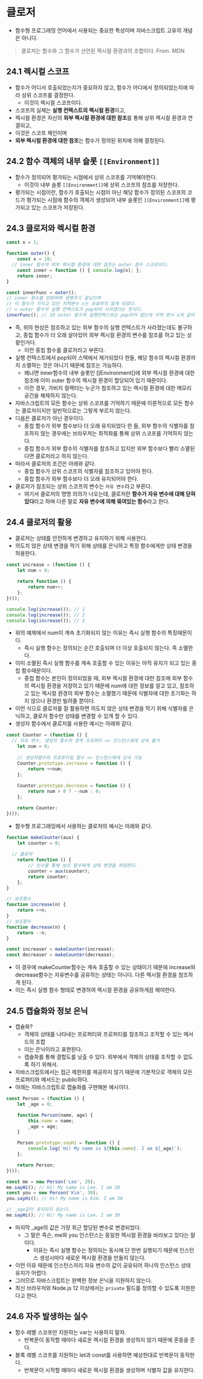 # 클로저

- 함수형 프로그래밍 언어에서 사용되는 중요한 특성이며 자바스크립트 고유의 개념은 아니다.

> 클로저는 함수와 그 함수가 선언된 렉시컬 환경과의 조합이다.
From. MDN
> 

## 24.1 렉시컬 스코프

- 함수가 어디서 호출되었는지가 중요하지 않고, 함수가 어디에서 정의되었는지에 따라 상위 스코프를 결정한다.
    - 이것이 렉시컬 스코프이다.
- 스코프의 실체는 **실행 컨텍스트의 렉시컬 환경**이고,
- 렉시컬 환경은 자신의 **외부 렉시컬 환경에 대한 참조**를 통해 상위 렉시컬 환경과 연결되고,
- 이것은 스코프 체인이며
- **외부 렉시컬 환경에 대한 참조**는 함수가 정의된 위치에 의해 결정된다.

## 24.2 함수 객체의 내부 슬롯 `[[Environment]]`

- 함수가 정의되어 평가되는 시점에서 상위 스코프를 기억해야한다.
    - 이것이 내부 슬롯 `[[Environment]]`에 상위 스코프의 참조를 저장한다.
- 평가되는 시점이란, 함수가 호출되는 시점이 아닌 해당 함수가 정의된 스코프의 코드가 평가되는 시점에 함수의 객체가 생성되어 내부 슬롯인 `[[Environment]]`에 평가되고 있는 스코프가 저장된다.

## 24.3 클로저와 렉시컬 환경

```jsx
const x = 1;

function outer() {
	const x = 10;
  // inner 함수의 외부 렉시컬 환경에 대한 참조는 outer 함수 스코프이다.
	const inner = function () { console.log(x); };
	return inner;
}

const innerFunc = outer();
// inner 함수를 반환하며 생명주기 끝났으며
// 이 함수가 가지고 있던 지역변수 x는 유효하지 않게 되었다.
// = outer 함수의 실행 컨텍스트가 pop되어 사라졌다는 뜻이다.
innerFunc(); // 10 outer 함수의 실행컨텍스트는 pop되어 없는데 지역 변수 x의 값이 나타나고 있다.
```

- 즉, 위의 현상은 참조하고 있는 외부 함수의 실행 컨텍스트가 사라졌는데도 불구하고, 중첩 함수가 더 오래 살아있어 외부 렉시컬 환경의 변수를 참조를 하고 있는 상황인거다.
    - 이런 중첩 함수를 클로저라고 부른다.
- 실행 컨텍스트에서 pop되어 스택에서 제거되었다 한들, 해당 함수의 렉시컬 환경까지 소멸하는 것은 아니기 때문에 참조는 가능하다.
    - 왜냐면 inner함수의 내부 슬롯인 [[Environment]]에 외부 렉시컬 환경에 대한 참조에 이미 outer 함수의 렉시컬 환경이 할당되어 있기 때문이다.
    - 이런 경우, 가비지 컬렉터는 누군가 참조하고 있는 렉시컬 환경에 대한 메모리 공간을 해제하지 않는다.
- 자바스크립트의 모든 함수는 상위 스코프를 기억하기 때문에 이론적으로 모든 함수는 클로저이지만 일반적으로는 그렇게 부르지 않는다.
- 다음은 클로저가 아닌 경우이다.
    - 중첩 함수가 외부 함수보다 더 오래 유지되었다 한 들, 외부 함수의 식별자를 참조하지 않는 경우에는 브라우저는 최적화를 통해 상위 스코프를 기억하지 않는다.
    - 중첩 함수가 외부 함수의 식별자를 참조하고 있지만 외부 함수보다 빨리 소멸된다면 클로저라고 하지 않는다.
- 따라서 클로저의 조건은 아래와 같다.
    - 중첩 함수가 상위 스코프의 식별자를 참조하고 있어야 한다.
    - 중첩 함수가 외부 함수보다 더 오래 유지되어야 한다.
- 클로저가 참조되는 상위 스코프의 변수는 `자유 변수`라고 부른다.
    - 여기서 클로저의 명명 의의가 나오는데, 클로저란 **함수가 자유 변수에 대해 닫혀있다**라고 하며 다른 말로 **자유 변수에 의해 묶여있는 함수**라고 한다.

## 24.4 클로저의 활용

- 클로저는 상태를 안전하게 변경하고 유지하기 위해 사용한다.
- 의도치 않은 상태 변경을 막기 위해 상태를 은닉하고 특정 함수에게만 상태 변경을 허용한다.

```jsx
const increase = (function () {
	let num = 0;
	
	return function () {
		return num++;
	};
}());

console.log(increase()); // 1
console.log(increase()); // 2
console.log(increase()); // 3
```

- 위의 예제에서 num이 계속 초기화되지 않는 이유는 즉시 실행 함수의 특징때문이다.
    - 즉시 실행 함수는 정의되는 순간 호출되며 더 이상 호출되지 않는다. 즉 소멸한다.
- 이미 소멸된 즉시 실행 함수를 계속 호출할 수 있는 이유는 아직 유지가 되고 있는 중첩 함수때문이다.
    - 중첩 함수는 본인이 정의되었을 때, 외부 렉시컬 환경에 대한 참조에 외부 함수의 렉시컬 환경을 저장하고 있기 때문에 num에 대한 정보를 알고 있고, 참조하고 있는 렉시컬 환경의 외부 함수는 소멸했기 때문에 식별자에 대한 초기화는 하지 않으나 환경만 빌려줄 뿐이다.
- 이런 식으로 클로저를 잘 활용하면 의도치 않은 상태 변경을 막기 위해 식별자를 은닉하고, 클로저 함수만 상태를 변경할 수 있게 할 수 있다.
- 생성자 함수에서 클로저를 사용한 예시는 아래와 같다.

```jsx
const Counter = (function () {
  // 자유 변수, 생성자 함수의 정적 프로퍼티 => 인스턴스에게 상속 불가
	let num = 0;
	
	// 생성자함수의 프로토타입 함수 => 인스턴스에게 상속 가능
	Counter.prototype.increase = function () {
		return ++num;
	};
	
	Counter.prototype.decrease = function () {
		return num > 0 ? --num : 0;
	};

	return Counter;
}());
```

- 함수형 프로그래밍에서 사용하는 클로저의 예시는 아래와 같다.

```jsx
function makeCounter(aux) {
	let counter = 0;
	
  // 클로저
	return function () {
		// 인수를 통해 보조 함수에게 상태 변경을 위임한다.
		counter = aux(counter);
		return counter;
	};
}

// 보조함수
function increase(n) {
	return ++n;
}
// 보조함수
function decrease(n) {
	return --n;
}

const increaser = makeCounter(increase);
const decreaser = makeCounter(decrease);
```

- 이 경우에 makeCounter함수는 계속 호출할 수 있는 상태이기 때문에 increase와 decrease함수는 자유변수를 공유하는 상태는 아니다. 다른 렉시컬 환경을 참조하게 된다.
- 이는 즉시 실행 함수 형태로 변경하여 렉시컬 환경을 공유하게끔 해야한다.

## 24.5 캡슐화와 정보 은닉

- 캡슐화?
    - 객체의 상태를 나타내는 프로퍼티와 프로퍼티를 참조하고 조작할 수 있는 메서드의 조합
    - 이는 은닉이라고 표현된다.
    - 캡슐화를 통해 결합도를 낮출 수 있다. 외부에서 객체의 상태를 조작할 수 없도록 하기 위해서.
- 자바스크립트에서는 접근 제한자를 제공하지 않기 때문에 기본적으로 객체의 모든 프로퍼티와 메서드는 public하다.
- 아래는 자바스크립트로 캡슐화를 구현해본 예시이다.

```jsx
const Person = (function () {
	let _age = 0;

	function Person(name, age) {
		this.name = name;
		_age = age;
	}

	Person.prototype.sayHi = function () {
		console.log(`Hi! My name is ${this.name}. I am ${_age}`);
	};

	return Person;
}());

const me = new Person('Lee', 20);
me.sayHi(); // Hi! My name is Lee. I am 20
const you = new Person('Kim', 30);
you.sayHi(); // Hi! My name is Kim. I am 30

// _age값이 유지되지 않는다.
me.sayHi(); // Hi! My name is Lee. I am 30
```

- 마지막 _age의 값은 가장 최근 할당된 변수로 변경되었다.
    - 그 말은 즉슨, me와 you 인스턴스는 동일한 렉시컬 환경을 바라보고 있다는 말이다.
        - 이유는 즉시 실행 함수는 정의되는 동시에 단 한번 실행되기 때문에 인스턴스 생성시마다 새로운 렉시컬 환경을 만들지 않는다.
- 이런 이유 때문에 인스턴스끼리 자유 변수의 값이 공유되어 하나의 인스턴스 상태 유지가 어렵다.
- 그러므로 자바스크립트는 완벽한 정보 은닉을 지원하지 않는다.
- 최신 브라우저와 Node.js 12 이상에서는 `private` 필드를 정의할 수 있도록 지원한다고 한다.

## 24.6 자주 발생하는 실수

- 함수 레벨 스코프만 지원하는 var는 사용하지 말자.
    - 반복문이 동작할 때마다 새로운 렉시컬 환경을 생성하지 않기 때문에 혼동을 준다.
- 블록 레벨 스코프를 지원하는 let과 const를 사용하면 예상한대로 반복문이 동작한다.
    - 반복문이 시작할 때마다 새로운 렉시컬 환경을 생성하며 식별자 값을 유지한다.
